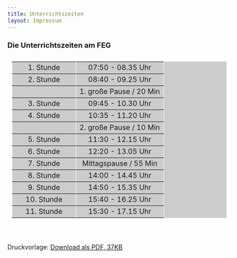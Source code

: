 ```yaml
---
title: Unterrichtszeiten
layout: Impressum
---
```



<h3>
  <i class="fa fa-clock-o">
  </i>
  Die Unterrichtszeiten am FEG
</h3>
<table bgcolor="#CCCCCC" border="10" bordercolor="#FFFFFF" width="34%">
  <tbody>
    <tr>
      <td width="42%">
		<div align="center">
          1. Stunde
      </div>
  </td>
  <td width="58%">
    <div align="center">
      07:50 - 08.35 Uhr
    </div>
  </td>
  </tr>
  <tr>
	<td>
      <div align="center">
        2. Stunde
      </div>
  </td>
  <td>
    <div align="center">
      08:40 - 09.25 Uhr
    </div>
  </td>
  </tr>
  <tr>
	<td>
      <div align="center">
      </div>
  </td>
  <td>
    <div align="center">
      1. große Pause / 20 Min
    </div>
  </td>
  </tr>
  <tr>
	<td>
      <div align="center">
        3. Stunde
      </div>
  </td>
  <td>
    <div align="center">
      09:45 - 10.30 Uhr
    </div>
  </td>
  </tr>
  <tr>
	<td>
      <div align="center">
        4. Stunde
      </div>
  </td>
  <td>
    <div align="center">
      10:35 - 11.20 Uhr
    </div>
  </td>
  </tr>
  <tr>
	<td>
      <div align="center">
      </div>
  </td>
  <td>
    <div align="center">
      2. große Pause / 10 Min
    </div>
  </td>
  </tr>
  <tr>
	<td>
      <div align="center">
        5. Stunde
      </div>
  </td>
  <td>
    <div align="center">
      11:30 - 12.15 Uhr
    </div>
  </td>
  </tr>
  <tr>
	<td>
      <div align="center">
        6. Stunde
      </div>
  </td>
  <td>
    <div align="center">
      12:20 - 13.05 Uhr
    </div>
  </td>
  </tr>
  <tr>
	<td>
      <div align="center">
        7. Stunde
      </div>
  </td>
  <td>
    <div align="center">
      Mittagspause / 55 Min
    </div>
  </td>
  </tr>
  <tr>
	<td>
      <div align="center">
        8. Stunde
      </div>
  </td>
  <td>
    <div align="center">
      14:00 - 14.45 Uhr
    </div>
  </td>
  </tr>
  <tr>
	<td>
      <div align="center">
        9. Stunde
      </div>
  </td>
  <td>
    <div align="center">
      14:50 - 15.35 Uhr
    </div>
  </td>
  </tr>
  <tr>
	<td>
      <div align="center">
        10. Stunde
      </div>
  </td>
  <td>
    <div align="center">
      15:40 - 16.25 Uhr
    </div>
  </td>
  </tr>
  <tr>
	<td>
      <div align="center">
        11. Stunde
      </div>
  </td>
  <td>
    <div align="center">
      15:30 - 17.15 Uhr
    </div>
  </td>
  </tr>
  </tbody>
</table>
<br>
<p>
  Druckvorlage: 
  <a href="http://www.feg-stuttgart.de/downloads/Unterrichtszeiten.pdf">
    <i class="fa fa-cloud-download">
    </i>
    Download als PDF, 37KB 
  </a>
</p>
